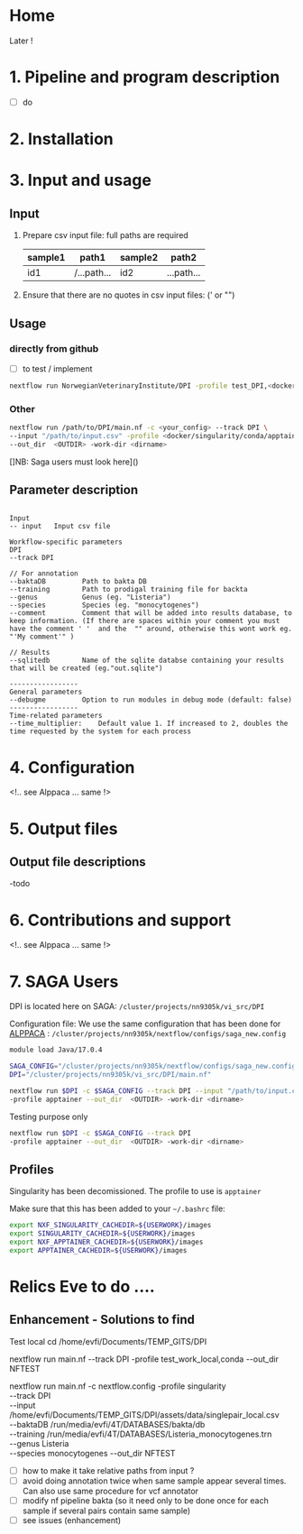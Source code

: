<!-- following håkons wiki ... need to finish then we can put in wiki -->

# Home

Later !

# 1. Pipeline and program description

- [ ] do

# 2. Installation

# 3. Input and usage

## Input

1. Prepare csv input file: full paths are required

   | sample1 | path1       | sample2 | path2      |
   | ------- | ----------- | ------- | ---------- |
   | id1     | /...path... | id2     | ...path... |

2. Ensure that there are no quotes in csv input files: (' or "")

## Usage

### directly from github

- [ ] to test / implement

```bash
nextflow run NorwegianVeterinaryInstitute/DPI -profile test_DPI,<docker/singularity/conda/apptainer> --out_dir  <OUTDIR>
```

### Other

```bash
nextflow run /path/to/DPI/main.nf -c <your_config> --track DPI \
--input "/path/to/input.csv" -profile <docker/singularity/conda/apptainer> \
--out_dir  <OUTDIR> -work-dir <dirname>
```

[]NB: Saga users must look here]()

<!-- planned more track so ...-->

## Parameter description

```

Input
-- input   Input csv file

Workflow-specific parameters
DPI
--track DPI

// For annotation
--baktaDB         Path to bakta DB
--training        Path to prodigal training file for backta
--genus           Genus (eg. "Listeria")
--species         Species (eg. "monocytogenes")
--comment         Comment that will be added into results database, to keep information. (If there are spaces within your comment you must have the comment ' '  and the  "" around, otherwise this wont work eg. "'My comment'" )

// Results
--sqlitedb        Name of the sqlite databse containing your results that will be created (eg."out.sqlite")

-----------------
General parameters
--debugme         Option to run modules in debug mode (default: false)
-----------------
Time-related parameters
--time_multiplier:    Default value 1. If increased to 2, doubles the time requested by the system for each process

```

# 4. Configuration

<!.. see Alppaca ... same !>

# 5. Output files

## Output file descriptions

-todo

# 6. Contributions and support

<!.. see Alppaca ... same !>

# 7. SAGA Users

DPI is located here on SAGA: `/cluster/projects/nn9305k/vi_src/DPI`

Configuration file: We use the same configuration that has been done for [ALPPACA](https://github.com/NorwegianVeterinaryInstitute/ALPPACA) : `/cluster/projects/nn9305k/nextflow/configs/saga_new.config`

```bash
module load Java/17.0.4

SAGA_CONFIG="/cluster/projects/nn9305k/nextflow/configs/saga_new.config"
DPI="/cluster/projects/nn9305k/vi_src/DPI/main.nf"

nextflow run $DPI -c $SAGA_CONFIG --track DPI --input "/path/to/input.csv" \
-profile apptainer --out_dir  <OUTDIR> -work-dir <dirname>
```

Testing purpose only

```bash
nextflow run $DPI -c $SAGA_CONFIG --track DPI
-profile apptainer --out_dir  <OUTDIR> -work-dir <dirname>
```

## Profiles

Singularity has been decomissioned. The profile to use is `apptainer`

Make sure that this has been added to your `~/.bashrc` file:

```bash
export NXF_SINGULARITY_CACHEDIR=${USERWORK}/images
export SINGULARITY_CACHEDIR=${USERWORK}/images
export NXF_APPTAINER_CACHEDIR=${USERWORK}/images
export APPTAINER_CACHEDIR=${USERWORK}/images
```

# Relics Eve to do ....

## Enhancement - Solutions to find

Test local
cd /home/evfi/Documents/TEMP_GITS/DPI

nextflow run main.nf --track DPI -profile test_work_local,conda --out_dir NFTEST

nextflow run main.nf -c nextflow.config -profile singularity \
--track DPI \
--input /home/evfi/Documents/TEMP_GITS/DPI/assets/data/singlepair_local.csv \
--baktaDB /run/media/evfi/4T/DATABASES/bakta/db \
--training /run/media/evfi/4T/DATABASES/Listeria_monocytogenes.trn \
--genus Listeria \
--species monocytogenes --out_dir NFTEST

- [ ] how to make it take relative paths from input ?
- [ ] avoid doing annotation twice when same sample appear several times. Can also use same procedure for vcf annotator
- [ ] modify nf pipeline bakta (so it need only to be done once for each sample if several pairs contain same sample)
- [ ] see issues (enhancement)
